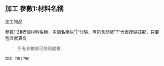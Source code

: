 ## 加工 參數1:材料名稱
加工物品

參數1:2到5個材料名稱，多個名稱以"\|"分隔，可包含問號"?"代表模糊匹配，只要包含就算有


> 所有參數都可使用變數

```
加工 ?皮|?線

```